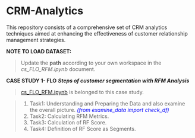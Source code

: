 # CRM-Analytics
This repository consists of a comprehensive set of CRM analytics techniques aimed at enhancing the effectiveness of customer relationship management strategies.

**NOTE TO LOAD DATASET:**
> Update the **path** according to your own workspace in the *cs_FLO_RFM.ipynb* document.

**CASE STUDY 1- FLO**
***Steps of customer segmentation with RFM Analysis***

> [cs_FLO_RFM.ipynb](./workspaces/CRM-Analytics/notebook/cs_FLO_RFM.ipynb)  is belonged to this case study. 

>1. Task1: Understanding and Preparing the Data and also examine the overall picture. <span style="color:blue">*(from examine_data import check_df)*</span> 
>2. Task2: Calculating RFM Metrics. 
>3. Task3: Calculation of RF Score. 
>4. Task4: Definition of RF Score as Segments. 



